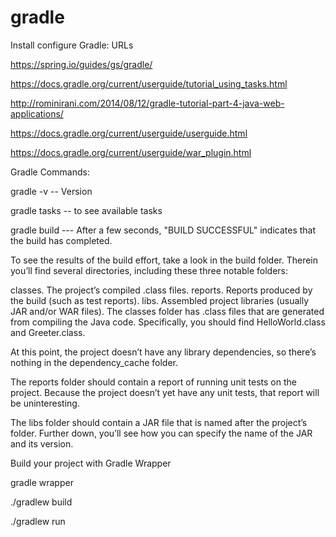 # gradle

Install configure Gradle: URLs

https://spring.io/guides/gs/gradle/

https://docs.gradle.org/current/userguide/tutorial_using_tasks.html

http://rominirani.com/2014/08/12/gradle-tutorial-part-4-java-web-applications/

https://docs.gradle.org/current/userguide/userguide.html

https://docs.gradle.org/current/userguide/war_plugin.html

Gradle Commands:

gradle -v -- Version

gradle tasks -- to see available tasks

gradle build  --- 
After a few seconds, "BUILD SUCCESSFUL" indicates that the build has completed.

To see the results of the build effort, take a look in the build folder. Therein you’ll find several directories, including these three notable folders:

classes. The project’s compiled .class files.
reports. Reports produced by the build (such as test reports).
libs. Assembled project libraries (usually JAR and/or WAR files).
The classes folder has .class files that are generated from compiling the Java code. Specifically, you should find HelloWorld.class and Greeter.class.

At this point, the project doesn’t have any library dependencies, so there’s nothing in the dependency_cache folder.

The reports folder should contain a report of running unit tests on the project. Because the project doesn’t yet have any unit tests, that report will be uninteresting.

The libs folder should contain a JAR file that is named after the project’s folder. Further down, you’ll see how you can specify the name of the JAR and its version.



Build your project with Gradle Wrapper

gradle wrapper

./gradlew build


./gradlew run

